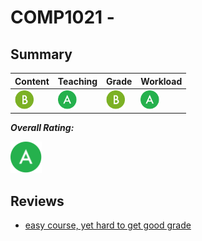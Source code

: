 # COMP1021 - 

<!-- BEGIN INPUT -->

## Summary

| Content | Teaching | Grade | Workload |
| --------- | --------- | --------- | --------- |
| <img src="https://github.com/GLGDLY/HKUST_courses_space/raw/master/images/B.svg" width="30" height="30"> | <img src="https://github.com/GLGDLY/HKUST_courses_space/raw/master/images/A.svg" width="30" height="30"> | <img src="https://github.com/GLGDLY/HKUST_courses_space/raw/master/images/B.svg" width="30" height="30"> | <img src="https://github.com/GLGDLY/HKUST_courses_space/raw/master/images/A.svg" width="30" height="30"> |

***Overall Rating:***

<img src="https://github.com/GLGDLY/HKUST_courses_space/raw/master/images/A.svg" width="50" height="50">

## Reviews

- [easy course, yet hard to get good grade](1.md)

<!-- END INPUT -->
